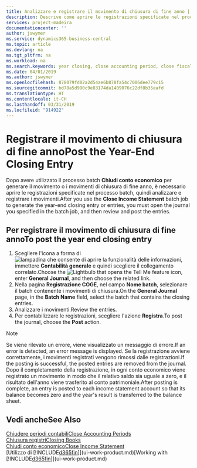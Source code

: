 ```yaml
---
title: Analizzare e registrare il movimento di chiusura di fine anno | Documenti Microsoft
description: Descrive come aprire le registrazioni specificate nel processo batch Chiudi conto economico, quindi analizzare e registrare il movimento di chiusura di fine anno.
services: project-madeira
documentationcenter: ''
author: jswymer
ms.service: dynamics365-business-central
ms.topic: article
ms.devlang: na
ms.tgt_pltfrm: na
ms.workload: na
ms.search.keywords: year closing, close accounting period, close fiscal year, bank account detailed trial balance
ms.date: 04/01/2019
ms.author: jswymer
ms.openlocfilehash: 878079fd02a2d54ae6b878fa54c7006dee779c15
ms.sourcegitcommit: bd78a5d990c9e83174da1409076c22df8b35eafd
ms.translationtype: HT
ms.contentlocale: it-CH
ms.lasthandoff: 03/31/2019
ms.locfileid: "914922"
---
```

# <a name="post-the-year-end-closing-entry"></a><span data-ttu-id="ebfab-103">Registrare il movimento di chiusura di fine anno</span><span class="sxs-lookup"><span data-stu-id="ebfab-103">Post the Year-End Closing Entry</span></span>
<span data-ttu-id="ebfab-104">Dopo avere utilizzato il processo batch **Chiudi conto economico** per generare il movimento o i movimenti di chiusura di fine anno, è necessario aprire le registrazioni specificate nel processo batch, quindi analizzare e registrare i movimenti.</span><span class="sxs-lookup"><span data-stu-id="ebfab-104">After you use the **Close Income Statement** batch job to generate the year-end closing entry or entries, you must open the journal you specified in the batch job, and then review and post the entries.</span></span>

## <a name="to-post-the-year-end-closing-entry"></a><span data-ttu-id="ebfab-105">Per registrare il movimento di chiusura di fine anno</span><span class="sxs-lookup"><span data-stu-id="ebfab-105">To post the year end closing entry</span></span>
1. <span data-ttu-id="ebfab-106">Scegliere l'icona a forma di ![lampadina che consente di aprire la funzionalità delle informazioni](media/ui-search/search_small.png "Informazioni sull'operazione che si desidera eseguire"), immettere **Contabilità generale** e quindi scegliere il collegamento correlato.</span><span class="sxs-lookup"><span data-stu-id="ebfab-106">Choose the ![Lightbulb that opens the Tell Me feature](media/ui-search/search_small.png "Tell me what you want to do") icon, enter **General Journal**, and then choose the related link.</span></span>
2. <span data-ttu-id="ebfab-107">Nella pagina **Registrazione COGE**, nel campo **Nome batch**, selezionare il batch contenente i movimenti di chiusura.</span><span class="sxs-lookup"><span data-stu-id="ebfab-107">On the **General Journal** page, in the **Batch Name** field, select the batch that contains the closing entries.</span></span>
3. <span data-ttu-id="ebfab-108">Analizzare i movimenti.</span><span class="sxs-lookup"><span data-stu-id="ebfab-108">Review the entries.</span></span>
4. <span data-ttu-id="ebfab-109">Per contabilizzare le registrazioni, scegliere l'azione **Registra**.</span><span class="sxs-lookup"><span data-stu-id="ebfab-109">To post the journal, choose the **Post** action.</span></span>

> [!NOTE]  
>   <span data-ttu-id="ebfab-110">Se viene rilevato un errore, viene visualizzato un messaggio di errore.</span><span class="sxs-lookup"><span data-stu-id="ebfab-110">If an error is detected, an error message is displayed.</span></span> <span data-ttu-id="ebfab-111">Se la registrazione avviene correttamente, i movimenti registrati vengono rimossi dalle registrazioni.</span><span class="sxs-lookup"><span data-stu-id="ebfab-111">If the posting is successful, the posted entries are removed from the journal.</span></span> <span data-ttu-id="ebfab-112">Dopo il completamento della registrazione, in ogni conto economico viene registrato un movimento in modo che il relativo saldo sia uguale a zero, e il risultato dell'anno viene trasferito al conto patrimoniale.</span><span class="sxs-lookup"><span data-stu-id="ebfab-112">After posting is complete, an entry is posted to each income statement account so that its balance becomes zero and the year's result is transferred to the balance sheet.</span></span>

## <a name="see-also"></a><span data-ttu-id="ebfab-113">Vedi anche</span><span class="sxs-lookup"><span data-stu-id="ebfab-113">See Also</span></span>
[<span data-ttu-id="ebfab-114">Chiudere periodi contabili</span><span class="sxs-lookup"><span data-stu-id="ebfab-114">Close Accounting Periods</span></span>](year-close-account-periods.md)  
[<span data-ttu-id="ebfab-115">Chiusura registri</span><span class="sxs-lookup"><span data-stu-id="ebfab-115">Closing Books</span></span>](year-close-books.md)  
[<span data-ttu-id="ebfab-116">Chiudi conto economico</span><span class="sxs-lookup"><span data-stu-id="ebfab-116">Close Income Statement</span></span>](year-close-income-statement.md)  
<span data-ttu-id="ebfab-117">[Utilizzo di [!INCLUDE[d365fin](includes/d365fin_md.md)]](ui-work-product.md)</span><span class="sxs-lookup"><span data-stu-id="ebfab-117">[Working with [!INCLUDE[d365fin](includes/d365fin_md.md)]](ui-work-product.md)</span></span>

